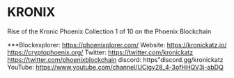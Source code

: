 # KRONIX
Rise of the Kronic Phoenix
Collection 1 of 10 on the Phoenix Blockchain

***Blockexplorer: https://phoenixplorer.com/
Website: https://kronickatz.io/
         https://cryptophoenix.org/
Twitter: https://twitter.com/kronickatz
         https://twitter.com/phoenixblockchain
discord: https"discord.gg/kronickatz
YouTube: https://www.youtube.com/channel/UCigv28_4-3ofHHQV3j-abDQ
